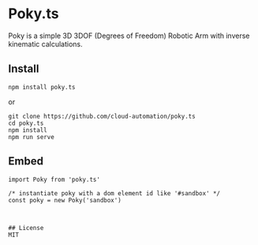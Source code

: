 # Poky.ts

Poky is a simple 3D 3DOF (Degrees of Freedom) Robotic Arm with inverse kinematic calculations.

## Install

```
npm install poky.ts
```

or 

```
git clone https://github.com/cloud-automation/poky.ts
cd poky.ts
npm install
npm run serve
```


## Embed

```
import Poky from 'poky.ts'

/* instantiate poky with a dom element id like '#sandbox' */
const poky = new Poky('sandbox')



## License
MIT


